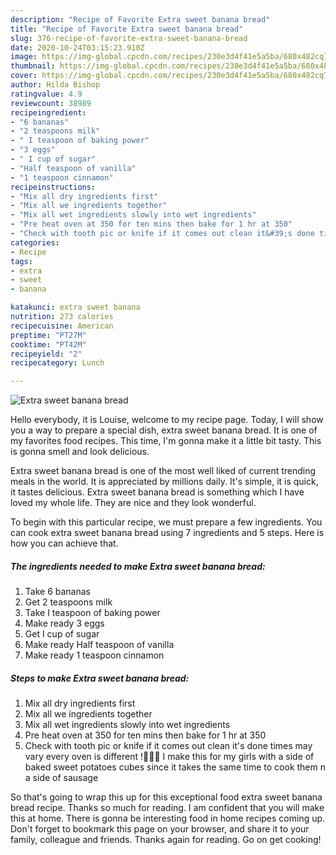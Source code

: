```yaml
---
description: "Recipe of Favorite Extra sweet banana bread"
title: "Recipe of Favorite Extra sweet banana bread"
slug: 376-recipe-of-favorite-extra-sweet-banana-bread
date: 2020-10-24T03:15:23.910Z
image: https://img-global.cpcdn.com/recipes/230e3d4f41e5a5ba/680x482cq70/extra-sweet-banana-bread-recipe-main-photo.jpg
thumbnail: https://img-global.cpcdn.com/recipes/230e3d4f41e5a5ba/680x482cq70/extra-sweet-banana-bread-recipe-main-photo.jpg
cover: https://img-global.cpcdn.com/recipes/230e3d4f41e5a5ba/680x482cq70/extra-sweet-banana-bread-recipe-main-photo.jpg
author: Hilda Bishop
ratingvalue: 4.9
reviewcount: 38989
recipeingredient:
- "6 bananas"
- "2 teaspoons milk"
- " I teaspoon of baking power"
- "3 eggs"
- " I cup of sugar"
- "Half teaspoon of vanilla"
- "1 teaspoon cinnamon"
recipeinstructions:
- "Mix all dry ingredients first"
- "Mix all we ingredients together"
- "Mix all wet ingredients slowly into wet ingredients"
- "Pre heat oven at 350 for ten mins then bake for 1 hr at 350"
- "Check with tooth pic or knife if it comes out clean it&#39;s done times may vary every oven is different !🍞🍞🍞 I make this for my girls with a side of baked sweet potatoes cubes since it takes the same time to cook them n a side of sausage"
categories:
- Recipe
tags:
- extra
- sweet
- banana

katakunci: extra sweet banana 
nutrition: 273 calories
recipecuisine: American
preptime: "PT27M"
cooktime: "PT42M"
recipeyield: "2"
recipecategory: Lunch

---
```



![Extra sweet banana bread](https://img-global.cpcdn.com/recipes/230e3d4f41e5a5ba/680x482cq70/extra-sweet-banana-bread-recipe-main-photo.jpg)

Hello everybody, it is Louise, welcome to my recipe page. Today, I will show you a way to prepare a special dish, extra sweet banana bread. It is one of my favorites food recipes. This time, I'm gonna make it a little bit tasty. This is gonna smell and look delicious.

Extra sweet banana bread is one of the most well liked of current trending meals in the world. It is appreciated by millions daily. It's simple, it is quick, it tastes delicious. Extra sweet banana bread is something which I have loved my whole life. They are nice and they look wonderful.




To begin with this particular recipe, we must prepare a few ingredients. You can cook extra sweet banana bread using 7 ingredients and 5 steps. Here is how you can achieve that.

<!--inarticleads1-->

##### The ingredients needed to make Extra sweet banana bread:

1. Take 6 bananas
1. Get 2 teaspoons milk
1. Take  I teaspoon of baking power
1. Make ready 3 eggs
1. Get  I cup of sugar
1. Make ready Half teaspoon of vanilla
1. Make ready 1 teaspoon cinnamon




<!--inarticleads2-->

##### Steps to make Extra sweet banana bread:

1. Mix all dry ingredients first
1. Mix all we ingredients together
1. Mix all wet ingredients slowly into wet ingredients
1. Pre heat oven at 350 for ten mins then bake for 1 hr at 350
1. Check with tooth pic or knife if it comes out clean it&#39;s done times may vary every oven is different !🍞🍞🍞 I make this for my girls with a side of baked sweet potatoes cubes since it takes the same time to cook them n a side of sausage




So that's going to wrap this up for this exceptional food extra sweet banana bread recipe. Thanks so much for reading. I am confident that you will make this at home. There is gonna be interesting food in home recipes coming up. Don't forget to bookmark this page on your browser, and share it to your family, colleague and friends. Thanks again for reading. Go on get cooking!

